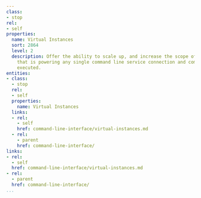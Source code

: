 ```yaml
---
class:
- stop
rel:
- self
properties:
  name: Virtual Instances
  sort: 2864
  level: 2
  description: Offer the ability to scale up, and increase the scope of virtual instance
    that is powering any single command line service connection and command being
    executed.
entities:
- class:
  - stop
  rel:
  - self
  properties:
    name: Virtual Instances
  links:
  - rel:
    - self
    href: command-line-interface/virtual-instances.md
  - rel:
    - parent
    href: command-line-interface/
links:
- rel:
  - self
  href: command-line-interface/virtual-instances.md
- rel:
  - parent
  href: command-line-interface/
...
```

